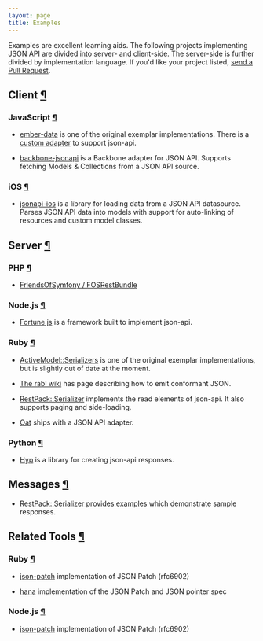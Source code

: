 ```yaml
---
layout: page
title: Examples
---
```


Examples are excellent learning aids. The following projects implementing JSON
API are divided into server- and client-side. The server-side is further
divided by implementation language. If you'd like your project listed, [send a
Pull Request](https://github.com/json-api/json-api).

## Client <a href="#client" id="client" class="headerlink">¶</a>

### JavaScript <a href="#client-javascript" id="client-javascript" class="headerlink">¶</a>

* [ember-data](https://github.com/emberjs/data) is one of the original exemplar
implementations. There is a [custom adapter](https://github.com/daliwali/ember-json-api) to support json-api.

* [backbone-jsonapi](https://github.com/guillaumervls/backbone-jsonapi) is a Backbone adapter for JSON API. Supports fetching Models & Collections from a JSON API source.

### iOS <a href="#client-ios" id="client-ios" class="headerlink">¶</a>

* [jsonapi-ios](https://github.com/joshdholtz/jsonapi-ios) is a library for loading data from a JSON API datasource. Parses JSON API data into models with support for auto-linking of resources and custom model classes.

## Server <a href="#server" id="server" class="headerlink">¶</a>

### PHP <a href="#server-php" id="server-php" class="headerlink">¶</a>

* [FriendsOfSymfony / FOSRestBundle](https://github.com/FriendsOfSymfony/FOSRestBundle/issues/452)

### Node.js <a href="#server-node-js" id="server-node-js" class="headerlink">¶</a>

* [Fortune.js](http://fortunejs.com) is a framework built to implement json-api.

### Ruby <a href="#server-ruby" id="server-ruby" class="headerlink">¶</a>

* [ActiveModel::Serializers](https://github.com/rails-api/active_model_serializers)
is one of the original exemplar implementations, but is slightly out of date at
the moment.

* [The rabl wiki](https://github.com/nesquena/rabl/wiki/Conforming-to-jsonapi.org-format)
has page describing how to emit conformant JSON.

* [RestPack::Serializer](https://github.com/RestPack/restpack_serializer) implements the read elements of json-api. It also supports paging and side-loading.

* [Oat](https://github.com/ismasan/oat#adapters) ships with a JSON API adapter.

### Python <a href="#server-python" id="server-python" class="headerlink">¶</a>

* [Hyp](https://github.com/kalasjocke/hyp) is a library for creating json-api responses.

## Messages <a href="#messages" id="messages" class="headerlink">¶</a>

* [RestPack::Serializer provides examples](http://restpack-serializer-sample.herokuapp.com/) which demonstrate sample responses.

## Related Tools <a href="#related-tools" id="related-tools" class="headerlink">¶</a>

### Ruby <a href="#related-tools-ruby" id="related-tools-ruby" class="headerlink">¶</a>

* [json-patch](https://github.com/guillec/json-patch) implementation of JSON Patch (rfc6902)

* [hana](https://github.com/tenderlove/hana) implementation of the JSON Patch and JSON pointer spec

### Node.js <a href="#relted-tools-node-js" id="relted-tools-node-js" class="headerlink">¶</a>

* [json-patch](https://www.npmjs.org/package/json-patch) implementation of JSON Patch (rfc6902)

